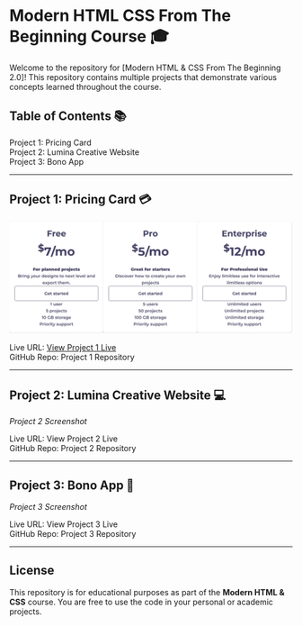 # Modern HTML CSS From The Beginning Course 🎓  
Welcome to the repository for [Modern HTML & CSS From The Beginning 2.0]! This repository contains multiple projects that demonstrate various concepts learned throughout the course.

## Table of Contents 📚  
Project 1: Pricing Card  
Project 2: Lumina Creative Website  
Project 3: Bono App  

---

## Project 1: Pricing Card 💳  
![Project Screenshot](screenshots/pricing_card.PNG)

Live URL: [View Project 1 Live]((https://pricing-card-e0e6dc.netlify.app/))  
GitHub Repo: Project 1 Repository

---

## Project 2: Lumina Creative Website 💻  
_Project 2 Screenshot_

Live URL: View Project 2 Live  
GitHub Repo: Project 2 Repository

---

## Project 3: Bono App 🧩  
_Project 3 Screenshot_

Live URL: View Project 3 Live  
GitHub Repo: Project 3 Repository

---

## License  
This repository is for educational purposes as part of the **Modern HTML & CSS** course. You are free to use the code in your personal or academic projects.
